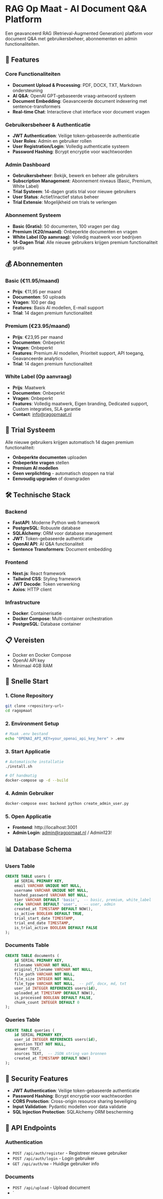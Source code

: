 # RAG Op Maat - AI Document Q&A Platform

Een geavanceerd RAG (Retrieval-Augmented Generation) platform voor document Q&A met gebruikersbeheer, abonnementen en admin functionaliteiten.

## 🚀 Features

### Core Functionaliteiten
- **Document Upload & Processing**: PDF, DOCX, TXT, Markdown ondersteuning
- **AI Q&A**: OpenAI GPT-gebaseerde vraag-antwoord systeem
- **Document Embedding**: Geavanceerde document indexering met sentence-transformers
- **Real-time Chat**: Interactieve chat interface voor document vragen

### Gebruikersbeheer & Authenticatie
- **JWT Authentication**: Veilige token-gebaseerde authenticatie
- **User Roles**: Admin en gebruiker rollen
- **User Registration/Login**: Volledig authenticatie systeem
- **Password Hashing**: Bcrypt encryptie voor wachtwoorden

### Admin Dashboard
- **Gebruikersbeheer**: Bekijk, bewerk en beheer alle gebruikers
- **Subscription Management**: Abonnement niveaus (Basic, Premium, White Label)
- **Trial Systeem**: 14-dagen gratis trial voor nieuwe gebruikers
- **User Status**: Actief/inactief status beheer
- **Trial Extensie**: Mogelijkheid om trials te verlengen

### Abonnement Systeem
- **Basic (Gratis)**: 50 documenten, 100 vragen per dag
- **Premium (€20/maand)**: Onbeperkte documenten en vragen
- **White Label (Op aanvraag)**: Volledig maatwerk voor bedrijven
- **14-Dagen Trial**: Alle nieuwe gebruikers krijgen premium functionaliteit gratis

## 💰 Abonnementen

### Basic (€11.95/maand)
- **Prijs**: €11,95 per maand
- **Documenten**: 50 uploads
- **Vragen**: 100 per dag
- **Features**: Basis AI modellen, E-mail support
- **Trial**: 14 dagen premium functionaliteit

### Premium (€23.95/maand)
- **Prijs**: €23,95 per maand
- **Documenten**: Onbeperkt
- **Vragen**: Onbeperkt
- **Features**: Premium AI modellen, Prioriteit support, API toegang, Geavanceerde analytics
- **Trial**: 14 dagen premium functionaliteit

### White Label (Op aanvraag)
- **Prijs**: Maatwerk
- **Documenten**: Onbeperkt
- **Vragen**: Onbeperkt
- **Features**: Volledig maatwerk, Eigen branding, Dedicated support, Custom integraties, SLA garantie
- **Contact**: info@ragopmaat.nl

## 🎯 Trial Systeem

Alle nieuwe gebruikers krijgen automatisch 14 dagen premium functionaliteit:
- **Onbeperkte documenten** uploaden
- **Onbeperkte vragen** stellen
- **Premium AI modellen**
- **Geen verplichting** - automatisch stoppen na trial
- **Eenvoudig upgraden** of downgraden

## 🛠️ Technische Stack

### Backend
- **FastAPI**: Moderne Python web framework
- **PostgreSQL**: Robuuste database
- **SQLAlchemy**: ORM voor database management
- **JWT**: Token-gebaseerde authenticatie
- **OpenAI API**: AI Q&A functionaliteit
- **Sentence Transformers**: Document embedding

### Frontend
- **Next.js**: React framework
- **Tailwind CSS**: Styling framework
- **JWT Decode**: Token verwerking
- **Axios**: HTTP client

### Infrastructure
- **Docker**: Containerisatie
- **Docker Compose**: Multi-container orchestration
- **PostgreSQL**: Database container

## 📋 Vereisten

- Docker en Docker Compose
- OpenAI API key
- Minimaal 4GB RAM

## 🚀 Snelle Start

### 1. Clone Repository
```bash
git clone <repository-url>
cd ragopmaat
```

### 2. Environment Setup
```bash
# Maak .env bestand
echo "OPENAI_API_KEY=your_openai_api_key_here" > .env
```

### 3. Start Applicatie
```bash
# Automatische installatie
./install.sh

# Of handmatig
docker-compose up -d --build
```

### 4. Admin Gebruiker
```bash
docker-compose exec backend python create_admin_user.py
```

### 5. Open Applicatie
- **Frontend**: http://localhost:3001
- **Admin Login**: admin@ragopmaat.nl / Admin123!

## 📊 Database Schema

### Users Table
```sql
CREATE TABLE users (
    id SERIAL PRIMARY KEY,
    email VARCHAR UNIQUE NOT NULL,
    username VARCHAR UNIQUE NOT NULL,
    hashed_password VARCHAR NOT NULL,
    tier VARCHAR DEFAULT 'basic',  -- basic, premium, white_label
    role VARCHAR DEFAULT 'user',   -- user, admin
    created_at TIMESTAMP DEFAULT NOW(),
    is_active BOOLEAN DEFAULT TRUE,
    trial_start_date TIMESTAMP,
    trial_end_date TIMESTAMP,
    is_trial_active BOOLEAN DEFAULT FALSE
);
```

### Documents Table
```sql
CREATE TABLE documents (
    id SERIAL PRIMARY KEY,
    filename VARCHAR NOT NULL,
    original_filename VARCHAR NOT NULL,
    file_path VARCHAR NOT NULL,
    file_size INTEGER NOT NULL,
    file_type VARCHAR NOT NULL,  -- pdf, docx, md, txt
    user_id INTEGER REFERENCES users(id),
    uploaded_at TIMESTAMP DEFAULT NOW(),
    is_processed BOOLEAN DEFAULT FALSE,
    chunk_count INTEGER DEFAULT 0
);
```

### Queries Table
```sql
CREATE TABLE queries (
    id SERIAL PRIMARY KEY,
    user_id INTEGER REFERENCES users(id),
    question TEXT NOT NULL,
    answer TEXT,
    sources TEXT,  -- JSON string van bronnen
    created_at TIMESTAMP DEFAULT NOW()
);
```

## 🔐 Security Features

- **JWT Authentication**: Veilige token-gebaseerde authenticatie
- **Password Hashing**: Bcrypt encryptie voor wachtwoorden
- **CORS Protection**: Cross-origin resource sharing beveiliging
- **Input Validation**: Pydantic modellen voor data validatie
- **SQL Injection Protection**: SQLAlchemy ORM bescherming

## 📡 API Endpoints

### Authentication
- `POST /api/auth/register` - Registreer nieuwe gebruiker
- `POST /api/auth/login` - Login gebruiker
- `GET /api/auth/me` - Huidige gebruiker info

### Documents
- `POST /api/upload` - Upload document
- `